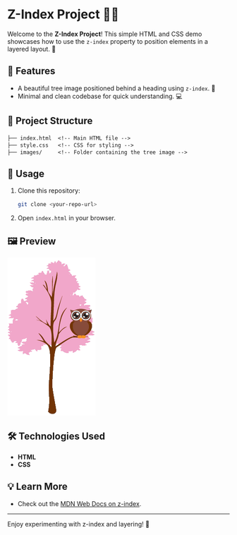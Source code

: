# Z-Index Project 🌳✨

Welcome to the **Z-Index Project**! This simple HTML and CSS demo showcases how to use the `z-index` property to position elements in a layered layout. 🚀

## 🌟 Features
- A beautiful tree image positioned behind a heading using `z-index`. 🌲
- Minimal and clean codebase for quick understanding. 💻

## 📂 Project Structure
```
├── index.html  <!-- Main HTML file -->
├── style.css   <!-- CSS for styling -->
├── images/     <!-- Folder containing the tree image -->
```

## 🚀 Usage
1. Clone this repository:
   ```bash
   git clone <your-repo-url>
   ```
2. Open `index.html` in your browser.

## 🖼️ Preview
![Project Preview](images/img_tree.png)

## 🛠️ Technologies Used
- **HTML**
- **CSS**

## 💡 Learn More
- Check out the [MDN Web Docs on z-index](https://developer.mozilla.org/en-US/docs/Web/CSS/z-index).

---

Enjoy experimenting with z-index and layering! 🌟
